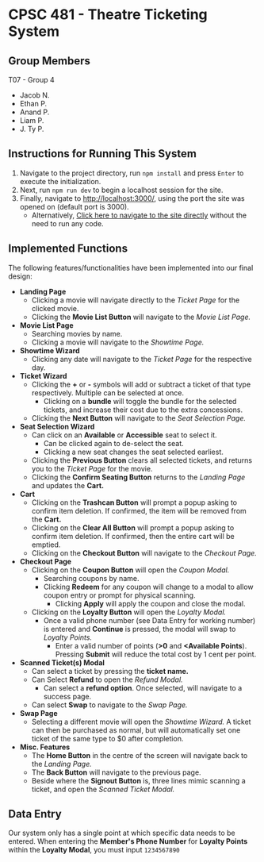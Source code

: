 # CPSC 481 - Theatre Ticketing System

## Group Members
T07 - Group 4
* Jacob N.
* Ethan P.
* Anand P.
* Liam P.
* J. Ty P.

## Instructions for Running This System
1. Navigate to the project directory, run `npm install` and press `Enter` to execute the initialization.
2. Next, run `npm run dev` to begin a localhost session for the site.
3.  Finally, navigate to [http://localhost:3000/](http://localhost:3000/), using the port the site was opened on (default port is 3000).
    - Alternatively, [Click here to navigate to the site directly](https://movie-kiosk.vercel.app) without the need to run any code.

## Implemented Functions
The following features/functionalities have been implemented into our final design:
* **Landing Page**
  * Clicking a movie will navigate directly to the _Ticket Page_ for the clicked movie.
  * Clicking the **Movie List Button** will navigate to the _Movie List Page._
* **Movie List Page**
  * Searching movies by name.
  * Clicking a movie will navigate to the _Showtime Page._
* **Showtime Wizard**
  * Clicking any date will navigate to the _Ticket Page_ for the respective day.
* **Ticket Wizard**
  * Clicking the **+** or **-** symbols will add or subtract a ticket of that type respectively. Multiple can be selected at once.
    * Clicking on a **bundle** will toggle the bundle for the selected tickets, and increase their cost due to the extra concessions.
  * Clicking the **Next Button** will navigate to the _Seat Selection Page._
* **Seat Selection Wizard**
  * Can click on an **Available** or **Accessible** seat to select it. 
    * Can be clicked again to de-select the seat.
    * Clicking a new seat changes the seat selected earliest.
  * Clicking the **Previous Button** clears all selected tickets, and returns you to the _Ticket Page_ for the movie.
  * Clicking the **Confirm Seating Button** returns to the _Landing Page_ and updates the **Cart.** 
* **Cart**
  * Clicking on the **Trashcan Button** will prompt a popup asking to confirm item deletion. If confirmed, the item will be removed from the **Cart.**
  * Clicking on the **Clear All Button** will prompt a popup asking to confirm item deletion. If confirmed, then the entire cart will be emptied.
  * Clicking on the **Checkout Button** will navigate to the _Checkout Page._ 
* **Checkout Page**
  * Clicking on the **Coupon Button** will open the _Coupon Modal._
    * Searching coupons by name.
    * Clicking **Redeem** for any coupon will change to a modal to allow coupon entry or prompt for physical scanning.
      * Clicking **Apply** will apply the coupon and close the modal.
  * Clicking on  the **Loyalty Button** will open the _Loyalty Modal._
    * Once a valid phone number (see Data Entry for working number) is entered and **Continue** is pressed, the modal will swap to _Loyalty Points._
      * Enter a valid number of points (**>0** and **<Available Points**). Pressing **Submit** will reduce the total cost by 1 cent per point.
* **Scanned Ticket(s) Modal**
  * Can select a ticket by pressing the **ticket name.**
  * Can Select **Refund** to open the _Refund Modal._
    * Can select a **refund option**. Once selected, will navigate to a success page.
  * Can select **Swap** to navigate to the _Swap Page._
* **Swap Page**
  * Selecting a different movie will open the _Showtime Wizard._ A ticket can then be purchased as normal, but will automatically set one ticket of the same type to $0 after completion.
* **Misc. Features** 
  * The **Home Button** in the centre of the screen will navigate back to the _Landing Page._
  * The **Back Button** will navigate to the previous page.
  * Beside where the **Signout Button** is, three lines mimic scanning a ticket, and open the _Scanned Ticket Modal._


## Data Entry
Our system only has a single point at which specific data needs to be entered.
When entering the **Member's Phone Number** for **Loyalty Points** within the **Loyalty Modal**, you must input `1234567890`

